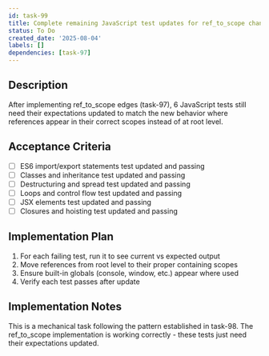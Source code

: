 ```yaml
---
id: task-99
title: Complete remaining JavaScript test updates for ref_to_scope changes
status: To Do
created_date: '2025-08-04'
labels: []
dependencies: [task-97]
---
```


## Description

After implementing ref_to_scope edges (task-97), 6 JavaScript tests still need their expectations updated to match the new behavior where references appear in their correct scopes instead of at root level.

## Acceptance Criteria

- [ ] ES6 import/export statements test updated and passing
- [ ] Classes and inheritance test updated and passing
- [ ] Destructuring and spread test updated and passing
- [ ] Loops and control flow test updated and passing
- [ ] JSX elements test updated and passing
- [ ] Closures and hoisting test updated and passing

## Implementation Plan

1. For each failing test, run it to see current vs expected output
2. Move references from root level to their proper containing scopes
3. Ensure built-in globals (console, window, etc.) appear where used
4. Verify each test passes after update

## Implementation Notes

This is a mechanical task following the pattern established in task-98. The ref_to_scope implementation is working correctly - these tests just need their expectations updated.
